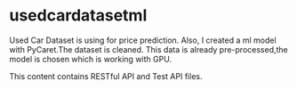 # usedcardatasetml
Used Car Dataset is using for price prediction. Also, I created a ml model with PyCaret.The dataset is cleaned. This data is already pre-processed,the model is chosen which is working with GPU.

This content contains RESTful API and Test API files.
